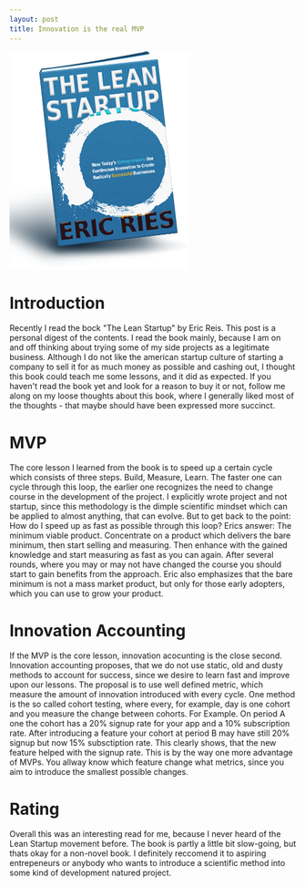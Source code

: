 ```yaml
---
layout: post
title: Innovation is the real MVP
---
```


![The Lean Startup Book Cover](/assets/img/TheLeanStartup.png)

# Introduction

Recently I read the bock "The Lean Startup" by Eric Reis. This post is a personal digest of the contents.
I read the book mainly, because I am on and off thinking about trying some of my side projects as a legitimate business.
Although I do not like the american startup culture of starting a company to sell it for as much money as possible and cashing out,
I thought this book could teach me some lessons, and it did as expected. 
If you haven't read the book yet and look for a reason to buy it or not, follow me along on my loose thoughts about
this book, where I generally liked most of the thoughts - that maybe should have been expressed more succinct.

# MVP

The core lesson I learned from the book is to speed up a certain cycle which consists of three steps.
Build, Measure, Learn. The faster one can cycle through this loop, the earlier one recognizes the need
to change course in the development of the project. I explicitly wrote project and not startup, since this methodology
is the dimple scientific mindset which can be applied to almost anything, that can evolve. But to get back to the point:
How do I speed up as fast as possible through this loop? Erics answer: The minimum viable product. Concentrate on a product
which delivers the bare minimum, then start selling and measuring. Then enhance with the gained knowledge and start measuring
as fast as you can again. After several rounds, where you may or may not have changed the course you should start to gain
benefits from the approach. Eric also emphasizes that the bare minimum is not a mass market product, but only for those
early adopters, which you can use to grow your product.

# Innovation Accounting

If the MVP is the core lesson, innovation acocunting is the close second. Innovation accounting proposes, that we do not
use static, old and dusty methods to account for success, since we desire to learn fast and improve upon our lessons.
The proposal is to use well defined metric, which measure the amount of innovation introduced with every cycle.
One method is the so called cohort testing, where every, for example, day is one cohort and you measure the change between cohorts.
For Example. On period A one the cohort has a 20% signup rate for your app and a 10% subscription rate. After introducing a feature
your cohort at period B may have still 20% signup but now 15% subsctiption rate. This clearly shows, that the new feature helped with the signup rate.
This is by the way one more advantage of MVPs. You allway know which feature change what metrics, since you aim to introduce the smallest possible
changes. 

# Rating

Overall this was an interesting read for me, because I never heard of the Lean Startup movement before. The book is partly a little bit
slow-going, but thats okay for a non-novel book. I definitely reccomend it to aspiring entrepeneurs or anybody who wants to introduce
a scientific method into some kind of development natured project. 
